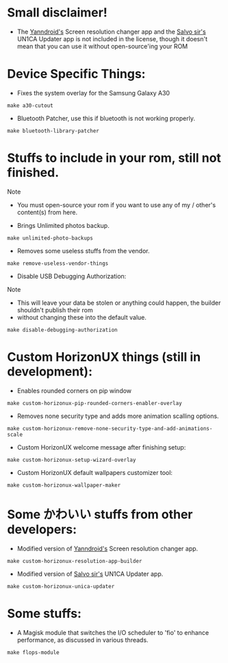 # Small disclaimer!
- The <a href="https://github.com/yanndroid/screenresolution">Yanndroid's</a> Screen resolution changer app and the <a href="https://github.com/salvogiangri">Salvo sir's</a> UN1CA Updater app is not included in the license, though it doesn't
mean that you can use it without open-source'ing your ROM

# Device Specific Things:
- Fixes the system overlay for the Samsung Galaxy A30
```
make a30-cutout
```

- Bluetooth Patcher, use this if bluetooth is not working properly.
```
make bluetooth-library-patcher
```

# Stuffs to include in your rom, still not finished.
> [!NOTE]  
> - You must open-source your rom if you want to use any of my / other's content(s) from here.
- Brings Unlimited photos backup.
```
make unlimited-photo-backups
```

- Removes some useless stuffs from the vendor.
```
make remove-useless-vendor-things
```

- Disable USB Debugging Authorization: 
> [!NOTE]  
> - This will leave your data be stolen or anything could happen, the builder shouldn't publish their rom
> - without changing these into the default value.
```
make disable-debugging-authorization
```

# Custom HorizonUX things (still in development):
- Enables rounded corners on pip window
```
make custom-horizonux-pip-rounded-corners-enabler-overlay
```

- Removes none security type and adds more animation scalling options.
```
make custom-horizonux-remove-none-security-type-and-add-animations-scale
```

- Custom HorizonUX welcome message after finishing setup:
```
make custom-horizonux-setup-wizard-overlay
```

- Custom HorizonUX default wallpapers customizer tool:
```
make custom-horizonux-wallpaper-maker
```

# Some かわいい stuffs from other developers:
- Modified version of <a href="https://github.com/yanndroid/screenresolution">Yanndroid's</a> Screen resolution changer app.
```
make custom-horizonux-resolution-app-builder
```

- Modified version of <a href="https://github.com/salvogiangri">Salvo sir's</a> UN1CA Updater app.
```
make custom-horizonux-unica-updater
```

# Some stuffs:
- A Magisk module that switches the I/O scheduler to 'fio' to enhance performance, as discussed in various threads.
```
make flops-module
```